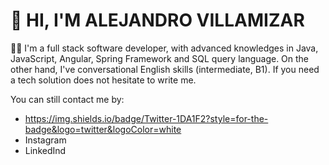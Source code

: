 # 👋 HI, I'M ALEJANDRO VILLAMIZAR 
👨‍💻 I'm a full stack software developer, with advanced knowledges in Java, JavaScript, Angular, Spring Framework and SQL query language. On the other hand, I've conversational English skills (intermediate, B1). If you need a tech solution does not hesitate to write me. 

You can still contact me by: 
- https://img.shields.io/badge/Twitter-1DA1F2?style=for-the-badge&logo=twitter&logoColor=white
- Instagram
- LinkedInd

